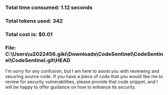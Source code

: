 ### Total time consumed: 1.12 seconds
### Total tokens used: 342
### Total cost is: $0.01
### File: C:\Users\u2022456.giki\Downloads\CodeSentinel\CodeSentinel\CodeSentinel\.git\HEAD
I'm sorry for any confusion, but I am here to assist you with reviewing and securing source code. If you have a piece of code that you would like me to review for security vulnerabilities, please provide that code snippet, and I will be happy to offer guidance on how to enhance its security.



